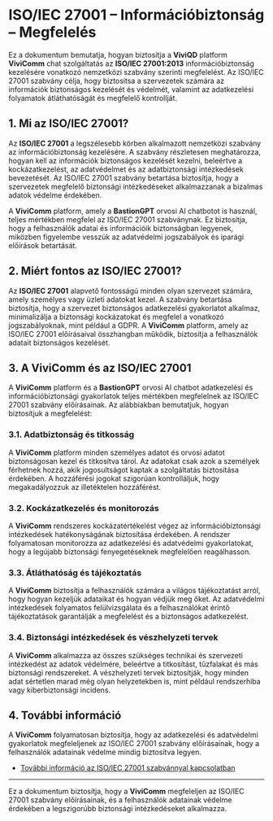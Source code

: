 # ISO/IEC 27001 – Információbiztonság – Megfelelés

Ez a dokumentum bemutatja, hogyan biztosítja a **ViviQD** platform **ViviComm** chat szolgáltatás az **ISO/IEC 27001:2013** információbiztonság kezelésére vonatkozó nemzetközi szabvány szerinti megfelelést. Az ISO/IEC 27001 szabvány célja, hogy biztosítsa a szervezetek számára az információk biztonságos kezelését és védelmét, valamint az adatkezelési folyamatok átláthatóságát és megfelelő kontrollját.

## 1. Mi az ISO/IEC 27001?

Az **ISO/IEC 27001** a legszélesebb körben alkalmazott nemzetközi szabvány az információbiztonság kezelésére. A szabvány részletesen meghatározza, hogyan kell az információk biztonságos kezelését kezelni, beleértve a kockázatkezelést, az adatvédelmet és az adatbiztonsági intézkedések bevezetését. Az ISO/IEC 27001 szabvány betartása biztosítja, hogy a szervezetek megfelelő biztonsági intézkedéseket alkalmazzanak a bizalmas adatok védelme érdekében.

A **ViviComm** platform, amely a **BastionGPT** orvosi AI chatbotot is használ, teljes mértékben megfelel az ISO/IEC 27001 szabványnak. Ez biztosítja, hogy a felhasználók adatai és információik biztonságban legyenek, miközben figyelembe vesszük az adatvédelmi jogszabályok és iparági előírások betartását.

## 2. Miért fontos az ISO/IEC 27001?

Az **ISO/IEC 27001** alapvető fontosságú minden olyan szervezet számára, amely személyes vagy üzleti adatokat kezel. A szabvány betartása biztosítja, hogy a szervezet biztonságos adatkezelési gyakorlatot alkalmaz, minimalizálja a biztonsági kockázatokat és megfelel a vonatkozó jogszabályoknak, mint például a GDPR. A **ViviComm** platform, amely az ISO/IEC 27001 előírásaival összhangban működik, biztosítja a felhasználók adatait biztonságos kezelését.

## 3. A **ViviComm** és az ISO/IEC 27001

A **ViviComm** platform és a **BastionGPT** orvosi AI chatbot adatkezelési és információbiztonsági gyakorlatok teljes mértékben megfelelnek az ISO/IEC 27001 szabvány előírásainak. Az alábbiakban bemutatjuk, hogyan biztosítjuk a megfelelést:

### **3.1. Adatbiztonság és titkosság**
A **ViviComm** platform minden személyes adatot és orvosi adatot biztonságosan kezel és titkosítva tárol. Az adatokat csak azok a személyek férhetnek hozzá, akik jogosultságot kaptak a szolgáltatás biztosítása érdekében. A hozzáférési jogokat szigorúan kontrolláljuk, hogy megakadályozzuk az illetéktelen hozzáférést.

### **3.2. Kockázatkezelés és monitorozás**
A **ViviComm** rendszeres kockázatértékelést végez az információbiztonsági intézkedések hatékonyságának biztosítása érdekében. A rendszer folyamatosan monitorozza az adatkezelési és adatvédelmi gyakorlatokat, hogy a legújabb biztonsági fenyegetéseknek megfelelően reagálhasson.

### **3.3. Átláthatóság és tájékoztatás**
A **ViviComm** biztosítja a felhasználók számára a világos tájékoztatást arról, hogy hogyan kezeljük adataikat és hogyan védjük meg őket. Az adatvédelmi intézkedések folyamatos felülvizsgálata és a felhasználókat érintő tájékoztatások garantálják a megfelelést és a biztonságos adatkezelést.

### **3.4. Biztonsági intézkedések és vészhelyzeti tervek**
A **ViviComm** alkalmazza az összes szükséges technikai és szervezeti intézkedést az adatok védelmére, beleértve a titkosítást, tűzfalakat és más biztonsági rendszereket. A vészhelyzeti tervek biztosítják, hogy minden adat sértetlen marad még olyan helyzetekben is, mint például rendszerhiba vagy kiberbiztonsági incidens.

## 4. További információ

A **ViviComm** folyamatosan biztosítja, hogy az adatkezelési és adatvédelmi gyakorlatok megfeleljenek az ISO/IEC 27001 szabvány előírásainak, hogy a felhasználók adatainak védelme mindig biztosítva legyen.

- [További információ az ISO/IEC 27001 szabvánnyal kapcsolatban](https://www.iso.org/isoiec-27001-information-security.html)

---

Ez a dokumentum biztosítja, hogy a **ViviComm** megfeleljen az ISO/IEC 27001 szabvány előírásainak, és a felhasználók adatainak védelme érdekében a legszigorúbb biztonsági intézkedéseket alkalmazza.
